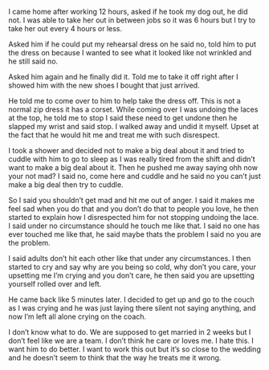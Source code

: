 I came home after working 12 hours, asked if he took my dog out, he did not. I was able to take her out in between jobs so it was 6 hours but I try to take her out every 4 hours or less. 


Asked him if he could put my rehearsal dress on he said no, told him to put the dress on because I wanted to see what it looked like not wrinkled and he still said no.


Asked him again and he finally did it. Told me to take it off right after I showed him with the new shoes I bought that just arrived. 


He told me to come over to him to help take the dress off. This is not a normal zip dress it has a corset. While coming over I was undoing the laces at the top, he told me to stop I said these need to get undone then he slapped my wrist and said stop. I walked away and undid it myself. Upset at the fact that he would hit me and treat me with such disrespect. 


I took a shower and decided not to make a big deal about it and tried to cuddle with him to go to sleep as I was really tired from the shift and didn’t want to make a big deal about it. Then he pushed me away saying ohh now your not mad? I said no, come here and cuddle and he said no you can’t just make a big deal then try to cuddle. 


So I said you shouldn’t get mad and hit me out of anger. I said it makes me feel sad when you do that and you don’t do that to people you love, he then started to explain how I disrespected him for not stopping undoing the lace. I said under no circumstance should he touch me like that. I said no one has ever touched me like that, he said maybe thats the problem I said no you are the problem. 


I said adults don’t hit each other like that under any circumstances. I then started to cry and say why are you being so cold, why don’t you care, your upsetting me I’m crying and you don’t care, he then said you are upsetting yourself rolled over and left. 


He came back like 5 minutes later. I decided to get up and go to the couch as I was crying and he was just laying there silent not saying anything, and now I’m left all alone crying on the coach. 


I don’t know what to do. We are supposed to get married in 2 weeks but I don’t feel like we are a team. I don’t think he care or Ioves me. I hate this. I want him to do better. I want to work this out but it’s so close to the wedding and he doesn’t seem to think that the way he treats me it wrong.